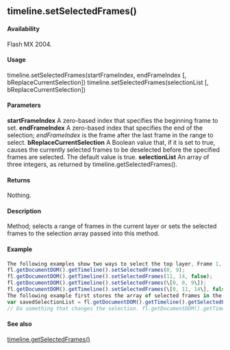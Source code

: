 ## timeline.setSelectedFrames()

#### Availability

Flash MX 2004.

#### Usage

timeline.setSelectedFrames(startFrameIndex, endFrameIndex \[, bReplaceCurrentSelection\]) timeline.setSelectedFrames(selectionList \[, bReplaceCurrentSelection\])

#### Parameters

**startFrameIndex** A zero-based index that specifies the beginning frame to set.
**endFrameIndex** A zero-based index that specifies the end of the selection; *endFrameIndex* is the frame after the last frame in the range to select.
**bReplaceCurrentSelection** A Boolean value that, if it is set to true, causes the currently selected frames to be deselected before the specified frames are selected. The default value is true.
**selectionList** An array of three integers, as returned by timeline.getSelectedFrames().

#### Returns

Nothing.

#### Description

Method; selects a range of frames in the current layer or sets the selected frames to the selection array passed into this method.

#### Example

```javascript
The following examples show two ways to select the top layer, Frame 1, up to but not including Frame 10, and then to add Frame 12 up to but not including Frame 15 on the same layer to the current selection (remember that index values are different from frame number values):
fl.getDocumentDOM().getTimeline().setSelectedFrames(0, 9);
fl.getDocumentDOM().getTimeline().setSelectedFrames(11, 14, false);
fl.getDocumentDOM().getTimeline().setSelectedFrames(\[0, 0, 9\]);
fl.getDocumentDOM().getTimeline().setSelectedFrames(\[0, 11, 14\], false);
The following example first stores the array of selected frames in the savedSelectionList variable and then uses the array later in the code to reselect those frames after a command or user interaction has changed the selection:
var savedSelectionList = fl.getDocumentDOM().getTimeline().getSelectedFrames();
// Do something that changes the selection. fl.getDocumentDOM().getTimeline().setSelectedFrames(savedSelectionList);

```
#### See also

[timeline.getSelectedFrames()](#!AdobeDocs/developers-animatesdk-docs/master/Timeline_object/timeli25.md)
